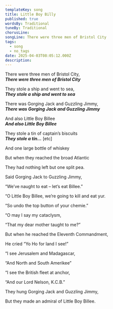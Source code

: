 ```yaml
---
templateKey: song
title: Little Boy Billy
published: true
wordsBy: Traditional
tuneBy: Traditional
chorusLine: 
songLine: There were three men of Bristol City
tags:
  - song
  - no_tags
date: 2025-04-03T08:05:12.000Z
description: 
---
```

There were three men of Bristol City,\
***There were three men of Bristol City***

They stole a ship and went to sea,\
***They stole a ship and went to sea***

There was Gorging Jack and Guzzling Jimmy,\
***There was Gorging Jack and Guzzling Jimmy***

And also Little Boy Billee\
***And also Little Boy Billee***

They stole a tin of captain’s biscuits\
***They stole a tin...*** [etc]

And one large bottle of whiskey

But when they reached the broad Atlantic

They had nothing left but one split pea.

Said Gorging Jack to Guzzling Jimmy,

“We’ve naught to eat – let’s eat Billee.”

“O Little Boy Billee, we’re going to kill and eat yur.

“So undo the top button of your chemie.”

“O may I say my cataclysm,

“That my dear mother taught to me?”

But when he reached the Eleventh Commandment,

He cried “Yo Ho for land I see!”

“I see Jerusalem and Madagascar,

“And North and South Amerikee”

“I see the British fleet at anchor,

“And our Lord Nelson, K.C.B.”

They hung Gorging Jack and Guzzling Jimmy,

But they made an admiral of Little Boy Billee.
